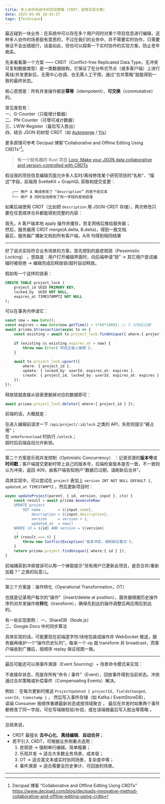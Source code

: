 ```yaml
---
title: 多人协作系统中的实现策略 (CRDT，锁等实现方案）
date: 2025-05-08 18:45:37
tags: [Technique]
---
```


最近碰到一块业务：在系统中可以存在多个用户同时对某个项目信息进行编辑，这种多人协作的场景挺有意思的，不过在我们的业务中，并不需要实时协作，只需要保证不会出错就行，话虽如此，但也可以探索一下实时协作的实现方案，防止老年痴呆。

先来看看第一个方案 —— CRDT（Conflict-free Replicated Data Type，无冲突可复制数据类型）是一类数据结构，它保证了在分布式节点（或多客户端）上进行离线/并发更新后，无需中心协调、也无需人工干预，通过“合并策略”就能得到一致的最终状态。  

核心思想是：所有并发操作都是**幂等**（idempotent）、**可交换**（commutative）的。

常见类型有：  
一、G-Counter（只能增计数器）  
二、PN-Counter（可增可减计数器）  
三、LWW-Register（最后写入胜出）  
四、结合 JSON 的树型 CRDT（如 [Automerge](https://github.com/automerge/automerge) / [Yjs](https://yjs.dev/)）  

更多原理可参考 Decipad 博客“Collaborative and Offline Editing Using CRDTs”[^1]。

> 有一个挺有趣的 Rust 项目 [Loro: Make your JSON data collaborative and version-controlled with CRDTs](https://github.com/loro-dev/loro)

假设我的项目信息编辑页面允许多人实时/离线修改某个研究项目的“名称”、“描述”字段，前端用 SvelteKit + GraphQL 获取和提交变更：

```
   ┌── 用户 A 离线修改了 “description” 的若干段文本  
   └── 用户 B 同时在线修改了同一字段的其他段落  
```

如果后端使用 CRDT（比如把 `description` 用 JSON-CRDT 存储），两次修改只要在任意顺序合并都能得到完整的内容：
   
首先，A 客户端本地 apply 操作并缓存，恢复网络后推给服务器；  
然后，服务器用 CRDT merge(A.delta, B.delta)，得到一致文档  
最后，服务器广播新文档到所有客户端，A/B 均得到相同结果  

---

好了说点实际符合业务场景的方案，首先想到的是悲观锁（Pessimistic Locking） ，思路是：用户打开编辑界面时，向后端申请“锁” → 其它用户尝试编辑时被拒绝 → 编辑完成后释放锁/超时自动释放。 

假如有一个这样的锁表：
```sql
CREATE TABLE project_lock (
    project_id UUID PRIMARY KEY,
    locked_by  UUID NOT NULL,
    expires_at TIMESTAMPTZ NOT NULL
);
```  
     
可以在事务内申请它：
```ts
const now = new Date();
const expires = new Date(now.getTime() + 5*60*1000); // 5 分钟后过期
await prisma.$transaction(async tx => {
    const existing = await tx.project_lock.findUnique({ where:{ project_id } });
        
    if (existing && existing.expires_at > now) {
	    throw new Error('项目正被人编辑');
	}
        
    await tx.project_lock.upsert({
        where: { project_id },
        update: { locked_by: userId, expires_at: expires },
        create: { project_id, locked_by: userId, expires_at: expires }
    });
});
```  

释放锁就直接从锁表里删掉对应的数据即可：
```ts
await prisma.project_lock.delete({ where:{ project_id } });
```  

前端的话，大概就是：

在进入编辑前请求一下 `/api/project/:id/lock` 之类的 API，失败则提示“被占用”；  
在 `onbeforeunload` 时执行 `/unlock`；  
超时后后端自动允许新锁。  

---

第二个方案是乐观并发控制（Optimistic Concurrency） ：记录资源的**版本号**或**时间戳**；客户端提交更新时带上自己的版本号，后端检查版本是否一致，不一致则认为冲突，返回 409，由客户端告知用户“数据已过期，请刷新后合并”。  

具体实现中，可以尝试在 `project` 表加上 `version INT NOT NULL DEFAULT 1, updated_at TIMESTAMPTZ` ，然后更新项目时：
```ts
async updateProject(parent, { id, version, input }, ctx) {
    const result = await prisma.$executeRaw`
    UPDATE project
        SET name        = ${input.name},
            description = ${input.description},
            version     = version + 1,
            updated_at  = now()
    WHERE id = ${id} AND version = ${version}
	`;
    if (result === 0) {
	    throw new ConflictException('版本冲突，请刷新后重试');
    }
    return prisma.project.findUnique({ where:{ id } });
}
```  

前端捕获到冲突错误可以用一个弹窗提示“另有用户已更新此项目，是否合并/重新加载？”  之类的玩意儿。

---

第三个方案是：操作转化（Operational Transformation，OT）  

也就是记录用户每次的“操作”（insert/delete at position），服务器根据历史操作序列对并发操作做**转化**（transform），确保先到达的操作调整后再应用后到达的。  

有一些实现案例：
一、ShareDB（Node.js）  
二、Google Docs 中的同步算法  

具体实现的话，可能要现在前端逐字符/块地包装成操作并 WebSocket 推送，服务器再维护一个“操作历史队列”，每来一个 op 就 transform 并 broadcast，而客户端收到广播后，按顺序 replay 保证视图一致。

---

最后可能还可以用事件溯源（Event Sourcing）+ 场景命令模式来实现：

不直接存状态，而是存所有“命令 / 事件”（Event），回放事件得到当前状态。冲突通过合并策略或补偿事件（Compensating Events）解决。  

例如：
在每次更新时推送 `ProjectUpdated { projectId, fieldsChanged, userId, timestamp }`  ，
然后写入事件存储（如 Kafka / EventStoreDB），  
读端 Consumer 按顺序重建最新状态或按领域聚合  ，
最后在并发时如果两个事件都修改了同一字段，可在写端做校验/补偿，或在读端做最后写入胜出等策略 。

---

总结来说，
- CRDT 最擅长 **去中心化**、**离线编辑**、**自动合并**；  
- 若不引入 CRDT，可根据业务侧重点选用：  
  1) 悲观锁 → 强制串行编辑，简单粗暴；  
  2) 乐观并发 → 适合大多数业务场景，成本低；  
  3) OT → 适合富文本或实时协同场景，复杂度中等；  
  4) 事件溯源 → 适合需要全历史审计、可回放的场景。  

---

[^1]: Decipad 博客 “Collaborative and Offline Editing Using CRDTs”  
     https://www.decipad.com/blog/decipads-innovative-method-collaborative-and-offline-editing-using-crdts

[^2]: Hacker News 讨论（CRDT 相关线程）  
     https://news.ycombinator.com/item?id=38289327
